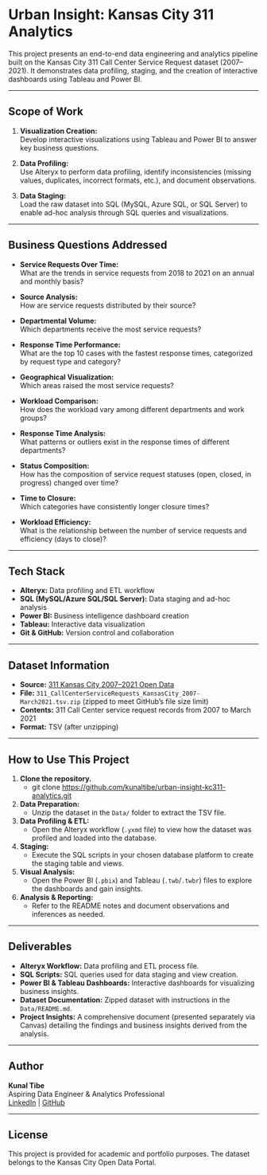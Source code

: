 # Urban Insight: Kansas City 311 Analytics

This project presents an end-to-end data engineering and analytics pipeline built on the Kansas City 311 Call Center Service Request dataset (2007–2021). It demonstrates data profiling, staging, and the creation of interactive dashboards using Tableau and Power BI.

---

## Scope of Work

1. **Visualization Creation:**  
   Develop interactive visualizations using Tableau and Power BI to answer key business questions.

2. **Data Profiling:**  
   Use Alteryx to perform data profiling, identify inconsistencies (missing values, duplicates, incorrect formats, etc.), and document observations.

3. **Data Staging:**  
   Load the raw dataset into SQL (MySQL, Azure SQL, or SQL Server) to enable ad-hoc analysis through SQL queries and visualizations.

---

## Business Questions Addressed

- **Service Requests Over Time:**  
  What are the trends in service requests from 2018 to 2021 on an annual and monthly basis?

- **Source Analysis:**  
  How are service requests distributed by their source?

- **Departmental Volume:**  
  Which departments receive the most service requests?

- **Response Time Performance:**  
  What are the top 10 cases with the fastest response times, categorized by request type and category?

- **Geographical Visualization:**  
  Which areas raised the most service requests?

- **Workload Comparison:**  
  How does the workload vary among different departments and work groups?

- **Response Time Analysis:**  
  What patterns or outliers exist in the response times of different departments?

- **Status Composition:**  
  How has the composition of service request statuses (open, closed, in progress) changed over time?

- **Time to Closure:**  
  Which categories have consistently longer closure times?

- **Workload Efficiency:**  
  What is the relationship between the number of service requests and efficiency (days to close)?

---

## Tech Stack

- **Alteryx:** Data profiling and ETL workflow
- **SQL (MySQL/Azure SQL/SQL Server):** Data staging and ad-hoc analysis
- **Power BI:** Business intelligence dashboard creation
- **Tableau:** Interactive data visualization
- **Git & GitHub:** Version control and collaboration

---

## Dataset Information

- **Source:** [311 Kansas City 2007–2021 Open Data](https://data.kcmo.org/311/311-Call-Center-Service-Requests-2007-March-2021/7at3-sxhp/about_data)
- **File:** `311_CallCenterServiceRequests_KansasCity_2007-March2021.tsv.zip` (zipped to meet GitHub’s file size limit)
- **Contents:** 311 Call Center service request records from 2007 to March 2021
- **Format:** TSV (after unzipping)

---

## How to Use This Project

1. **Clone the repository.**
   - git clone https://github.com/kunaltibe/urban-insight-kc311-analytics.git
2. **Data Preparation:**  
   - Unzip the dataset in the `Data/` folder to extract the TSV file.
3. **Data Profiling & ETL:**  
   - Open the Alteryx workflow (`.yxmd` file) to view how the dataset was profiled and loaded into the database.
4. **Staging:**  
   - Execute the SQL scripts in your chosen database platform to create the staging table and views.
5. **Visual Analysis:**  
   - Open the Power BI (`.pbix`) and Tableau (`.twb`/`.twbr`) files to explore the dashboards and gain insights.
6. **Analysis & Reporting:**  
   - Refer to the README notes and document observations and inferences as needed.

---

## Deliverables

- **Alteryx Workflow:** Data profiling and ETL process file.
- **SQL Scripts:** SQL queries used for data staging and view creation.
- **Power BI & Tableau Dashboards:** Interactive dashboards for visualizing business insights.
- **Dataset Documentation:** Zipped dataset with instructions in the `Data/README.md`.
- **Project Insights:** A comprehensive document (presented separately via Canvas) detailing the findings and business insights derived from the analysis.

---

## Author

**Kunal Tibe**  
Aspiring Data Engineer & Analytics Professional  
[LinkedIn](https://www.linkedin.com/in/kunal-tibe) | [GitHub](https://github.com/kunaltibe)

---

## License

This project is provided for academic and portfolio purposes. The dataset belongs to the Kansas City Open Data Portal.
